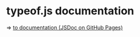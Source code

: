 typeof.js documentation
=======================

=> <a href="http://richard-kng.github.io/typeof.js/">to documentation (JSDoc on GitHub Pages)</a>